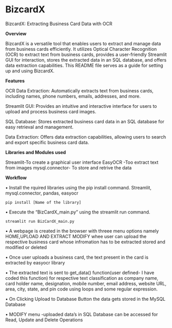 # BizcardX
BizcardX: Extracting Business Card Data with OCR

**Overview**

BizcardX is a versatile tool that enables users to extract and manage data from business cards efficiently. It utilizes Optical Character Recognition (OCR) to extract text from business cards, provides a user-friendly Streamlit GUI for interaction, stores the extracted data in an SQL database, and offers data extraction capabilities. This README file serves as a guide for setting up and using BizcardX.

**Features**

OCR Data Extraction: Automatically extracts text from business cards, including names, phone numbers, emails, addresses, and more.

Streamlit GUI: Provides an intuitive and interactive interface for users to upload and process business card images.

SQL Database: Stores extracted business card data in an SQL database for easy retrieval and management.

Data Extraction: Offers data extraction capabilities, allowing users to search and export specific business card data.

**Libraries and Modules used**

Streamlit-To create a graphical user interface
EasyOCR  -Too extract text from images
mysql.connector- To store and retrive the data

**Workflow**

• Install the rquired libraries using the pip install command. Streamlit, mysql.connector, pandas, easyocr

```pip install [Name of the library]```

• Execute the “BizCardX_main.py” using the streamlit run command.

```streamlit run BizCardX_main.py```

• A webpage is created in the browser with threee menu options namely HOME,UPLOAD AND EXTRACT MODIFY whee user can upload the respective business card whose infromation has to be extracted stored and modified or deleted

• Once user uploads a business card, the text present in the card is extracted by easyocr library

• The extracted text is sent to get_data() function(user defined- I have coded this function) for respective text classification as company name, card holder name, designation, mobile number, email address, website URL, area, city, state, and pin code using loops and some regular expression.

• On Clicking Upload to Database Button the data gets stored in the MySQL Database

• MODIFY menu -uploaded data’s in SQL Database can be accessed for Read, Update and Delete Operations












